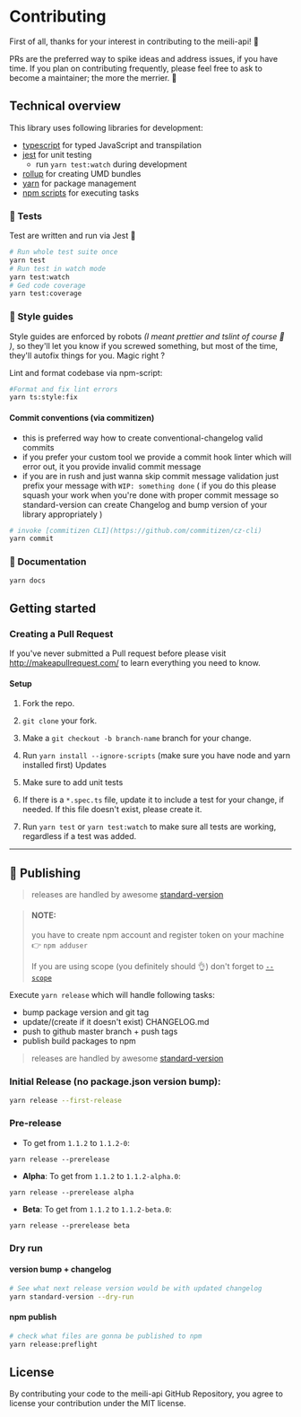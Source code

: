 # Contributing

First of all, thanks for your interest in contributing to the meili-api! 🎉

PRs are the preferred way to spike ideas and address issues, if you have time. If you plan on contributing frequently, please feel free to ask to become a maintainer; the more the merrier. 🤙

## Technical overview

This library uses following libraries for development:

- [typescript](http://www.typescriptlang.org/) for typed JavaScript and transpilation
- [jest](https://jestjs.io/) for unit testing
  - run `yarn test:watch` during development
- [rollup](https://rollupjs.org/guide/en) for creating UMD bundles
- [yarn](https://yarnpkg.com/lang/en/) for package management
- [npm scripts](https://docs.npmjs.com/misc/scripts) for executing tasks

### 🧪 Tests

Test are written and run via Jest 💪

```sh
# Run whole test suite once
yarn test
# Run test in watch mode
yarn test:watch
# Ged code coverage
yarn test:coverage
```

### 💅 Style guides

Style guides are enforced by robots _(I meant prettier and tslint of course 🤖 )_, so they'll let you know if you screwed something, but most of the time, they'll autofix things for you. Magic right ?

Lint and format codebase via npm-script:

```sh
#Format and fix lint errors
yarn ts:style:fix
```

#### Commit conventions (via commitizen)

- this is preferred way how to create conventional-changelog valid commits
- if you prefer your custom tool we provide a commit hook linter which will error out, it you provide invalid commit message
- if you are in rush and just wanna skip commit message validation just prefix your message with `WIP: something done` ( if you do this please squash your work when you're done with proper commit message so standard-version can create Changelog and bump version of your library appropriately )

```sh
# invoke [commitizen CLI](https://github.com/commitizen/cz-cli)
yarn commit
```

### 📖 Documentation

```sh
yarn docs
```

## Getting started

### Creating a Pull Request

If you've never submitted a Pull request before please visit http://makeapullrequest.com/ to learn everything you need to know.

#### Setup

1.  Fork the repo.
1.  `git clone` your fork.
1.  Make a `git checkout -b branch-name` branch for your change.
1.  Run `yarn install --ignore-scripts` (make sure you have node and yarn installed first)
    Updates

1.  Make sure to add unit tests
1.  If there is a `*.spec.ts` file, update it to include a test for your change, if needed. If this file doesn't exist, please create it.
1.  Run `yarn test` or `yarn test:watch` to make sure all tests are working, regardless if a test was added.

---

## 🚀 Publishing

> releases are handled by awesome [standard-version](https://github.com/conventional-changelog/standard-version)

> #### NOTE:
>
> you have to create npm account and register token on your machine
> 👉 `npm adduser`
>
> If you are using scope (you definitely should 👌) don't forget to [`--scope`](https://docs.npmjs.com/cli/adduser#scope)

Execute `yarn release` which will handle following tasks:

- bump package version and git tag
- update/(create if it doesn't exist) CHANGELOG.md
- push to github master branch + push tags
- publish build packages to npm

> releases are handled by awesome [standard-version](https://github.com/conventional-changelog/standard-version)

### Initial Release (no package.json version bump):

```sh
yarn release --first-release
```

### Pre-release

- To get from `1.1.2` to `1.1.2-0`:

`yarn release --prerelease`

- **Alpha**: To get from `1.1.2` to `1.1.2-alpha.0`:

`yarn release --prerelease alpha`

- **Beta**: To get from `1.1.2` to `1.1.2-beta.0`:

`yarn release --prerelease beta`

### Dry run

#### version bump + changelog

```sh
# See what next release version would be with updated changelog
yarn standard-version --dry-run
```

#### npm publish

```sh
# check what files are gonna be published to npm
yarn release:preflight
```

## License

By contributing your code to the meili-api GitHub Repository, you agree to license your contribution under the MIT license.
